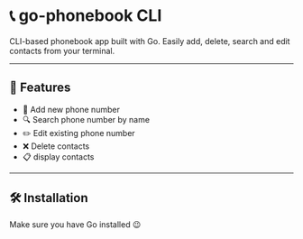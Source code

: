 # 📞 go-phonebook CLI
CLI-based phonebook app built with Go. Easily add, delete, search and edit contacts from your terminal.

---

## 🚀 Features

- 📇 Add new phone number 
- 🔍 Search phone number by name  
- ✏️ Edit existing phone number
- ❌ Delete contacts  
- 📋 display contacts
---

## 🛠️ Installation

Make sure you have Go installed 😉
